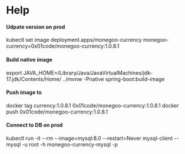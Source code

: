 
# Help


#### Udpate version on prod

kubectl set image deployment.apps/monegoo-currency monegoo-currency=0x01code/monegoo-currency:1.0.8.1


#### Build native image

export JAVA_HOME=/Library/Java/JavaVirtualMachines/jdk-17.jdk/Contents/Home/
../mvnw -Pnative spring-boot:build-image

#### Push image to 
docker tag currency:1.0.8.1 0x01code/monegoo-currency:1.0.8.1
docker push 0x01code/monegoo-currency:1.0.8.1

#### Connect to DB on prod
kubectl run -it --rm --image=mysql:8.0 --restart=Never mysql-client -- mysql -u root -h monegoo-currency-mysql -p